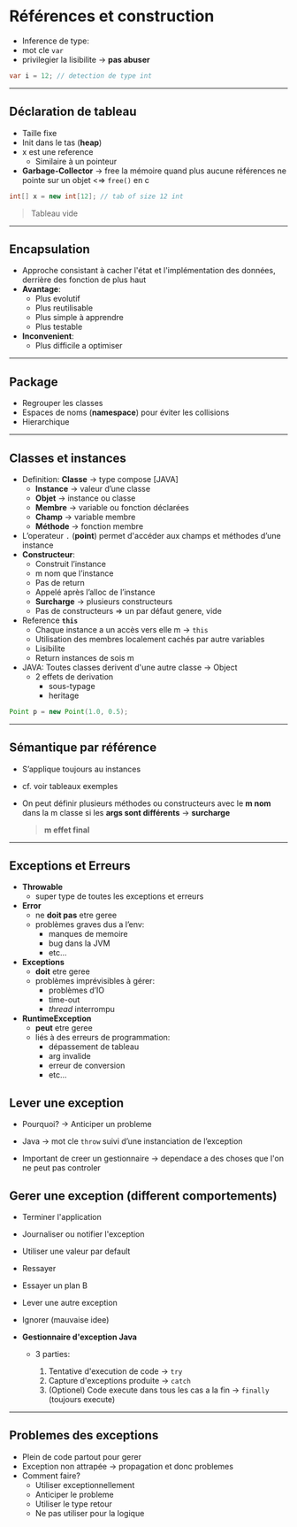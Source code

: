 # Références et construction

- Inference de type:
- mot cle `var`
- privilegier la lisibilite $\rightarrow$ **pas abuser**

```java
var i = 12; // detection de type int
```

---

## Déclaration de tableau

- Taille fixe
- Init dans le tas (**heap**)
- x est une reference
  - Similaire à un pointeur
- **Garbage-Collector** $\rightarrow$ free la mémoire quand plus aucune références ne pointe sur un objet <$\Rightarrow$ `free()` en c

```java
int[] x = new int[12]; // tab of size 12 int
```

> Tableau vide

---

## **Encapsulation**

- Approche consistant à cacher l'état et l'implémentation des données, derrière des fonction de plus haut
- **Avantage**:
  - Plus evolutif
  - Plus reutilisable
  - Plus simple à apprendre
  - Plus testable
- **Inconvenient**:
  - Plus difficile a optimiser

---

## Package

- Regrouper les classes
- Espaces de noms (**namespace**) pour éviter les collisions
- Hierarchique

---

## Classes et instances

- Definition: **Classe** $\rightarrow$ type compose [JAVA]
  - **Instance** $\rightarrow$ valeur d’une classe
  - **Objet** $\rightarrow$ instance ou classe
  - **Membre** $\rightarrow$ variable ou fonction déclarées
  - **Champ** $\rightarrow$ variable membre
  - **Méthode** $\rightarrow$ fonction membre
- L’operateur `.` (**point**) permet d'accéder aux champs et méthodes d’une instance
- **Constructeur**:
  - Construit l’instance
  - m nom que l’instance
  - Pas de return
  - Appelé après l’alloc de l’instance
  - **Surcharge** $\rightarrow$ plusieurs constructeurs
  - Pas de constructeurs $\Rightarrow$ un par défaut genere, vide
- Reference **`this`**
  - Chaque instance a un accès vers elle m $\rightarrow$ `this`
  - Utilisation des membres localement cachés par autre variables
  - Lisibilite
  - Return instances de sois m
- JAVA: Toutes classes derivent d'une autre classe $\rightarrow$ Object
  - 2 effets de derivation
    - sous-typage
    - heritage

```java
Point p = new Point(1.0, 0.5);
```

---

## Sémantique par référence

- S’applique toujours au instances
- cf. voir tableaux exemples

- On peut définir plusieurs méthodes ou constructeurs avec le **m nom** dans la m classe si les **args sont différents** $\rightarrow$ **surcharge**

    > **m effet final**

---

## Exceptions et Erreurs

- **Throwable**
  - super type de toutes les exceptions et erreurs
- **Error**
  - ne **doit pas** etre geree
  - problèmes graves dus a l’env:
    - manques de memoire
    - bug dans la JVM
    - etc…
- **Exceptions**
  - **doit** etre geree
  - problèmes imprévisibles à gérer:
    - problèmes d’IO
    - time-out
    - _thread_ interrompu
- **RuntimeException**
  - **peut** etre geree
  - liés à des erreurs de programmation:
    - dépassement de tableau
    - arg invalide
    - erreur de conversion
    - etc…

## Lever une exception

- Pourquoi? $\rightarrow$ Anticiper un probleme
- Java $\rightarrow$ mot cle `throw` suivi d’une instanciation de l’exception

- Important de creer un gestionnaire $\rightarrow$ dependace a des choses que l'on ne peut pas controler

## Gerer une exception (different comportements)

- Terminer l'application
- Journaliser ou notifier l'exception
- Utiliser une valeur par default
- Ressayer
- Essayer un plan B
- Lever une autre exception
- Ignorer (mauvaise idee)

- **Gestionnaire d'exception Java**

  - 3 parties:
  
    1. Tentative d'execution de code $\rightarrow$ `try`
    2. Capture d'exceptions produite $\rightarrow$ `catch`
    3. (Optionel) Code execute dans tous les cas a la fin $\rightarrow$ `finally` (toujours execute)

---

## Problemes des exceptions

- Plein de code partout pour gerer
- Exception non attrapée $\rightarrow$ propagation et donc problemes
- Comment faire?
  - Utiliser exceptionnellement
  - Anticiper le probleme
  - Utiliser le type retour
  - Ne pas utiliser pour la logique
